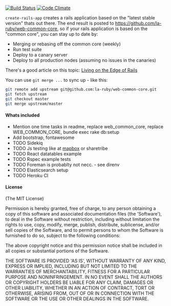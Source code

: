 [![Build Status](https://api.travis-ci.org/la-ruby/create-rails-app.svg?branch=master)](http://travis-ci.org/la-ruby/create-rails-app)
[![Code Climate](https://codeclimate.com/github/la-ruby/create-rails-app.svg)](https://codeclimate.com/github/la-ruby/create-rails-app)

`create-rails-app` creates a rails application based on the "latest stable version" thats out there.
The end result is posted to https://github.com/la-ruby/web-common-core, so if your rails
application is based on the "common core", you can stay up to date by:

- Merging or rebasing off the common core (weekly)
- Run test suite
- Deploy to a canary server
- Deploy to all production nodes (assuming no issues in the canaries)

There's a good article on this topic: <a href="https://engineering.shopify.com/blogs/engineering/living-on-the-edge-of-rails">Living on the Edge of Rails</a>

You can use `git merge ...` to sync up - like this:

```bash
git remote add upstream git@github.com:la-ruby/web-common-core.git
git fetch upstream
git checkout master
git merge upstream/master
```

#### Whats included

- Mention one time tasks in readme, replace web_common_core, replace WEB_COMMON_CORE, bundle exec rake db:setup
- Add bootstrap, fontawesome
- TODO Sidekiq
- TODO Js testing like at [mapbox](https://github.com/mapbox/mapbox-gl-js) or sharetribe
- TODO React datatables example
- TODO Rspec example tests
- TODO Foreman is probablty not necc. - see direnv
- TODO Elasticsearch setup
- TODO Heroku CI


#### License
(The MIT License)

Permission is hereby granted, free of charge, to any person obtaining a copy of this software and associated documentation files (the 'Software'), to deal in the Software without restriction, including without limitation the rights to use, copy, modify, merge, publish, distribute, sublicense, and/or sell copies of the Software, and to permit persons to whom the Software is furnished to do so, subject to the following conditions:

The above copyright notice and this permission notice shall be included in all copies or substantial portions of the Software.

THE SOFTWARE IS PROVIDED 'AS IS', WITHOUT WARRANTY OF ANY KIND, EXPRESS OR IMPLIED, INCLUDING BUT NOT LIMITED TO THE WARRANTIES OF MERCHANTABILITY, FITNESS FOR A PARTICULAR PURPOSE AND NONINFRINGEMENT. IN NO EVENT SHALL THE AUTHORS OR COPYRIGHT HOLDERS BE LIABLE FOR ANY CLAIM, DAMAGES OR OTHER LIABILITY, WHETHER IN AN ACTION OF CONTRACT, TORT OR OTHERWISE, ARISING FROM, OUT OF OR IN CONNECTION WITH THE SOFTWARE OR THE USE OR OTHER DEALINGS IN THE SOFTWARE.
